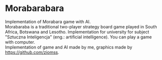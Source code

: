 # Morabarabara
Implementation of Morabara game with AI.<br />
Morabaraba is a traditional two-player strategy board game played in South Africa, Botswana and Lesotho. Implementation for university for subject "Sztuczna Inteligencja" (eng.: artificial intelligence). You can play a game with computer.<br />
Implementation of game and AI made by me, graphics made by https://github.com/ziomss.
